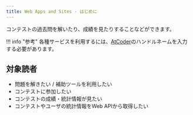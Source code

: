 ```yaml
---
title: Web Apps and Sites - はじめに
---
```


コンテストの過去問を解いたり、成績を見たりすることなどができます。

!!! info "参考"
    各種サービスを利用するには、[AtCoder](https://atcoder.jp/)のハンドルネームを入力する必要があります。

## 対象読者

- 問題を解きたい / 補助ツールを利用したい
- コンテストに参加したい
- コンテストの成績・統計情報が見たい
- コンテストやユーザの統計情報をWeb APIから取得したい
